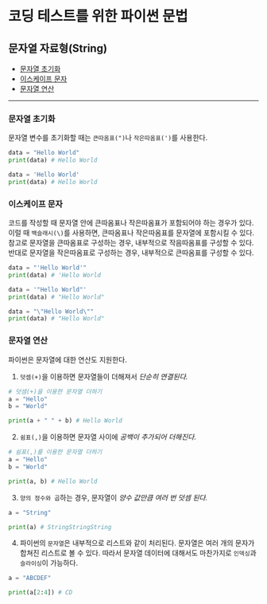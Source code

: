 # 코딩 테스트를 위한 파이썬 문법

## 문자열 자료형(String)

- [문자열 초기화](#문자열-초기화) 
- [이스케이프 문자](#이스케이프-문자)
- [문자열 연산](#문자열-연산)

---

### 문자열 초기화

문자열 변수를 초기화할 때는 `큰따옴표(")`나 `작은따옴표(')`를 사용한다.

```python
data = "Hello World"
print(data) # Hello World

data = 'Hello World'
print(data) # Hello World
```

### 이스케이프 문자

코드를 작성할 때 문자열 안에 큰따옴표나 작은따옴표가 포함되어야 하는 경우가 있다. 이럴 때 `백슬래시(\)`를 사용하면, 큰따옴표나 작은따옴표를 문자열에 포함시킬 수 있다. 참고로 문자열을 큰따옴표로 구성하는 경우, 내부적으로 작음따옴표를 구성할 수 있다. 반대로 문자열을 작은따옴표로 구성하는 경우, 내부적으로 큰따옴표를 구성할 수 있다.

```python
data = "'Hello World'"
print(data) # 'Hello World

data = '"Hello World"'
print(data) # "Hello World"

data = "\"Hello World\""
print(data) # "Hello World"
```

### 문자열 연산

파이썬은 문자열에 대한 연산도 지원한다.

1. `덧셈(+)`을 이용하면 문자열들이 더해져서 *단순히 연결된다.*

```python
# 덧셈(+)을 이용한 문자열 더하기
a = "Hello"
b = "World"

print(a + " " + b) # Hello World
```

2. `쉼표(,)`을 이용하면 문자열 사이에 *공백이 추가되어 더해진다.*

```python
# 쉼표(,)를 이용한 문자열 더하기
a = "Hello"
b = "World"

print(a, b) # Hello World
```

3. `양의 정수와 곱`하는 경우, 문자열이 *양수 값만큼 여러 번 덧셈 된다.*

```python
a = "String"

print(a) # StringStringString
```

4. 파이썬의 `문자열`은 내부적으로 리스트와 같이 처리된다. 문자열은 여러 개의 문자가 합쳐진 리스트로 볼 수 있다. 따라서 문자열 데이터에 대해서도 마찬가지로 `인덱싱`과 `슬라이싱`이 가능하다.

```python
a = "ABCDEF"

print(a[2:4]) # CD
```